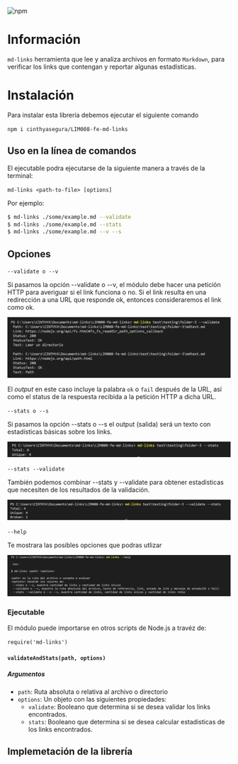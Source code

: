 ![npm](https://img.shields.io/npm/v/@cinthyasegura/md-links.svg?style=popout)

# Información

`md-links` herramienta que lee y analiza archivos
en formato `Markdown`, para verificar los links que contengan y reportar
algunas estadísticas.

# Instalación

Para instalar esta librería debemos ejecutar el siguiente comando

`npm i cinthyasegura/LIM008-fe-md-links`

## Uso en la línea de comandos
El ejecutable podra ejecutarse de la siguiente manera a través de la terminal:

`md-links <path-to-file> [options]`

Por ejemplo:

```sh
$ md-links ./some/example.md --validate
$ md-links ./some/example.md --stats
$ md-links ./some/example.md --v --s
```

## Opciones
`--validate o --v`

Si pasamos la opción --validate o --v, el módulo debe hacer una petición HTTP para averiguar si el link funciona o no. Si el link resulta en una redirección a una URL que responde ok, entonces consideraremos el link como ok.

![validate](images/validate.PNG)

El _output_ en este caso incluye la palabra `ok` o `fail` después de
la URL, así como el status de la respuesta recibida a la petición HTTP a dicha
URL.

`--stats o --s`

Si pasamos la opción --stats o --s el output (salida) será un texto con estadísticas básicas sobre los links.

![stats](images/stats.PNG)


`--stats --validate` 

También podemos combinar --stats y --validate para obtener estadísticas que necesiten de los resultados de la validación.

![validate and stats](images/validate-stats.PNG)

`--help`

Te mostrara las posibles opciones que podras utlizar

![ayuda](images/help.PNG)


### Ejecutable 

El módulo puede importarse en otros scripts de Node.js a travéz de:

`require('md-links')`

#### `validateAndStats(path, options)`

##### Argumentos

- `path`: Ruta absoluta o relativa al archivo o directorio
- `options`: Un objeto con las siguientes propiedades:
  * `validate`: Booleano que determina si se desea validar los links encontrados.
  * `stats`: Booleano que determina si se desea calcular estadisticas de los links encontrados.



## Implemetación de la librería

      